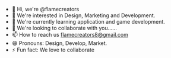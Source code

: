 - 👋 Hi, we're @flamecreators
- 👀 We're interested in Design, Marketing and Development.
- 🌱 We're currently learning application and game development.
- 💞️ We're looking to collaborate with you......
- 📫 How to reach us flamecreators8@gmail.com
- 😄 Pronouns: Design, Develop, Market.
- ⚡ Fun fact: We love to collaborate

<!---
flamecreators/flamecreators is a ✨ special ✨ repository because its `README.md` (this file) appears on your GitHub profile.
You can click the Preview link to take a look at your changes.
--->
